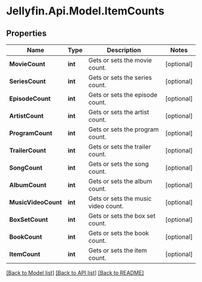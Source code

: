 
# Jellyfin.Api.Model.ItemCounts

## Properties

Name | Type | Description | Notes
------------ | ------------- | ------------- | -------------
**MovieCount** | **int** | Gets or sets the movie count. | [optional] 
**SeriesCount** | **int** | Gets or sets the series count. | [optional] 
**EpisodeCount** | **int** | Gets or sets the episode count. | [optional] 
**ArtistCount** | **int** | Gets or sets the artist count. | [optional] 
**ProgramCount** | **int** | Gets or sets the program count. | [optional] 
**TrailerCount** | **int** | Gets or sets the trailer count. | [optional] 
**SongCount** | **int** | Gets or sets the song count. | [optional] 
**AlbumCount** | **int** | Gets or sets the album count. | [optional] 
**MusicVideoCount** | **int** | Gets or sets the music video count. | [optional] 
**BoxSetCount** | **int** | Gets or sets the box set count. | [optional] 
**BookCount** | **int** | Gets or sets the book count. | [optional] 
**ItemCount** | **int** | Gets or sets the item count. | [optional] 

[[Back to Model list]](../README.md#documentation-for-models)
[[Back to API list]](../README.md#documentation-for-api-endpoints)
[[Back to README]](../README.md)

